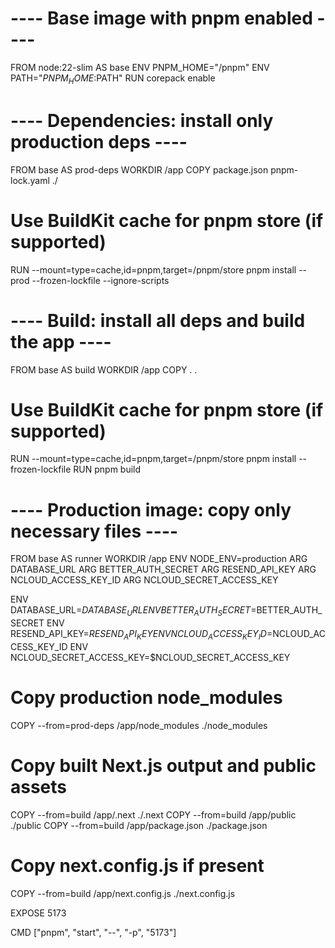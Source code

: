 # ---- Base image with pnpm enabled ----
FROM node:22-slim AS base
ENV PNPM_HOME="/pnpm"
ENV PATH="$PNPM_HOME:$PATH"
RUN corepack enable

# ---- Dependencies: install only production deps ----
FROM base AS prod-deps
WORKDIR /app
COPY package.json pnpm-lock.yaml ./
# Use BuildKit cache for pnpm store (if supported)
RUN --mount=type=cache,id=pnpm,target=/pnpm/store pnpm install --prod --frozen-lockfile --ignore-scripts

# ---- Build: install all deps and build the app ----
FROM base AS build
WORKDIR /app
COPY . .
# Use BuildKit cache for pnpm store (if supported)
RUN --mount=type=cache,id=pnpm,target=/pnpm/store pnpm install --frozen-lockfile
RUN pnpm build

# ---- Production image: copy only necessary files ----
FROM base AS runner
WORKDIR /app
ENV NODE_ENV=production
ARG DATABASE_URL
ARG BETTER_AUTH_SECRET
ARG RESEND_API_KEY
ARG NCLOUD_ACCESS_KEY_ID
ARG NCLOUD_SECRET_ACCESS_KEY

ENV DATABASE_URL=$DATABASE_URL
ENV BETTER_AUTH_SECRET=$BETTER_AUTH_SECRET
ENV RESEND_API_KEY=$RESEND_API_KEY
ENV NCLOUD_ACCESS_KEY_ID=$NCLOUD_ACCESS_KEY_ID
ENV NCLOUD_SECRET_ACCESS_KEY=$NCLOUD_SECRET_ACCESS_KEY

# Copy production node_modules
COPY --from=prod-deps /app/node_modules ./node_modules
# Copy built Next.js output and public assets
COPY --from=build /app/.next ./.next
COPY --from=build /app/public ./public
COPY --from=build /app/package.json ./package.json
# Copy next.config.js if present
COPY --from=build /app/next.config.js ./next.config.js

EXPOSE 5173

CMD ["pnpm", "start", "--", "-p", "5173"]
